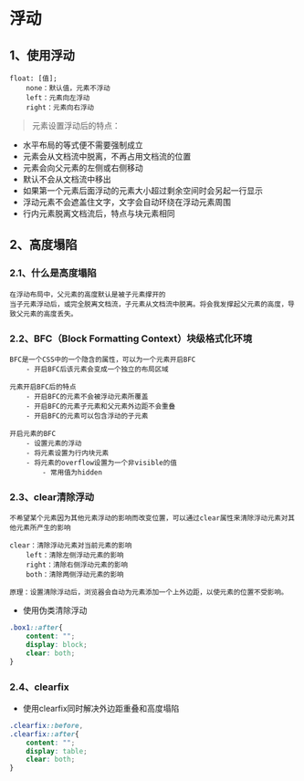 # 浮动

## 1、使用浮动

```
float: [值];
	none：默认值，元素不浮动
	left：元素向左浮动
	right：元素向右浮动
```

> 元素设置浮动后的特点：

- 水平布局的等式便不需要强制成立
- 元素会从文档流中脱离，不再占用文档流的位置
- 元素会向父元素的左侧或右侧移动
- 默认不会从文档流中移出
- 如果第一个元素后面浮动的元素大小超过剩余空间时会另起一行显示
- 浮动元素不会遮盖住文字，文字会自动环绕在浮动元素周围
- 行内元素脱离文档流后，特点与块元素相同

## 2、高度塌陷

### 2.1、什么是高度塌陷

```
在浮动布局中，父元素的高度默认是被子元素撑开的
当子元素浮动后，或完全脱离文档流，子元素从文档流中脱离。将会我发撑起父元素的高度，导致父元素的高度丢失。
```

### 2.2、BFC（Block Formatting Context）块级格式化环境

```
BFC是一个CSS中的一个隐含的属性，可以为一个元素开启BFC
	- 开启BFC后该元素会变成一个独立的布局区域
	
元素开启BFC后的特点
	- 开启BFC的元素不会被浮动元素所覆盖
	- 开启BFC的元素子元素和父元素外边距不会重叠
	- 开启BFC的元素可以包含浮动的子元素
	
开启元素的BFC
	- 设置元素的浮动
	- 将元素设置为行内块元素
	- 将元素的overflow设置为一个非visible的值
		- 常用值为hidden
```

### 2.3、clear清除浮动

```
不希望某个元素因为其他元素浮动的影响而改变位置，可以通过clear属性来清除浮动元素对其他元素所产生的影响

clear：清除浮动元素对当前元素的影响
	left：清除左侧浮动元素的影响
	right：清除右侧浮动元素的影响
	both：清除两侧浮动元素的影响
	
原理：设置清除浮动后，浏览器会自动为元素添加一个上外边距，以使元素的位置不受影响。
```

- 使用伪类清除浮动

```css
.box1::after{
    content: "";
    display: block;
    clear: both;
}
```

### 2.4、clearfix

- 使用clearfix同时解决外边距重叠和高度塌陷

```css
.clearfix::before,
.clearfix::after{
    content: "";
    display: table;
    clear: both;
}
```



